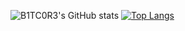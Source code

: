 <!--
**B1TC0R3/B1TC0R3** is a ✨ _special_ ✨ repository because its `README.md` (this file) appears on your GitHub profile.

Here are some ideas to get you started:

- 🔭 I’m currently working on ...
- 🌱 I’m currently learning ...
- 👯 I’m looking to collaborate on ...
- 🤔 I’m looking for help with ...
- 💬 Ask me about ...
- 📫 How to reach me: ...
- 😄 Pronouns: ...
- ⚡ Fun fact: ...
-->
![B1TC0R3's GitHub stats](https://github-readme-stats.vercel.app/api?username=b1tc0r3&show_icons=true&theme=merko)
[![Top Langs](https://github-readme-stats.vercel.app/api/top-langs/?username=b1tc0r3&layout=compact)](https://github.com/anuraghazra/github-readme-stats)
